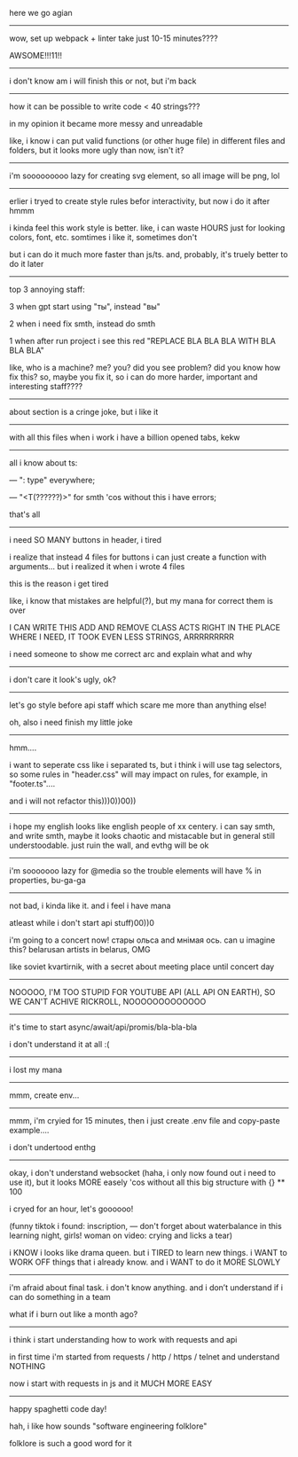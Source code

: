here we go agian

---

wow, set up webpack + linter take just 10-15 minutes????

AWSOME!!!11!!

---

i don't know am i will finish this or not, but i'm back

---

how it can be possible to write code < 40 strings???

in my opinion it became more messy and unreadable

like, i know i can put valid functions (or other huge file) in different files and folders, but it looks more ugly than now, isn't it?

---

i'm sooooooooo lazy for creating svg element, so all image will be png, lol

---

erlier i tryed to create style rules befor interactivity, but now i do it after
hmmm

i kinda feel this work style is better. like, i can waste HOURS just for looking colors, font, etc. somtimes i like it, sometimes don't

but i can do it much more faster than js/ts. and, probably, it's truely better to do it later

---

top 3 annoying staff:

3 when gpt start using "ты", instead "вы"

2 when i need fix smth, instead do smth

1 when after run project i see this red "REPLACE BLA BLA BLA WITH BLA BLA BLA"

like, who is a machine? me? you? did you see problem? did you know how fix this? so, maybe you fix it, so i can do more harder, important and interesting staff????

---

about section is a cringe joke, but i like it

---

with all this files when i work i have a billion opened tabs, kekw

---

all i know about ts:

— ": type" everywhere;

— "<T(??????)>" for smth 'cos without this i have errors;

that's all

---

i need SO MANY buttons in header, i tired

i realize that instead 4 files for buttons i can just create a function with arguments... but i realized it when i wrote 4 files

this is the reason i get tired

like, i know that mistakes are helpful(?), but my mana for correct them is over

I CAN WRITE THIS ADD AND REMOVE CLASS ACTS RIGHT IN THE PLACE WHERE I NEED, IT TOOK EVEN LESS STRINGS, ARRRRRRRRR

i need someone to show me correct arc and explain what and why

---

i don't care it look's ugly, ok?

---

let's go style before api staff which scare me more than anything else!

oh, also i need finish my little joke

---

hmm....

i want to seperate css like i separated ts, but i think i will use tag selectors, so some rules in "header.css" will may impact on rules, for example, in "footer.ts"....

and i will not refactor this)))0))00))

---

i hope my english looks like english people of xx centery. i can say smth, and write smth, maybe it looks chaotic and mistacable but in general still understoodable. just ruin the wall, and evthg will be ok

---

i'm sooooooo lazy for @media so the trouble elements will have % in properties, bu-ga-ga

---

not bad, i kinda like it. and i feel i have mana

atleast while i don't start api stuff)00))0

i'm going to a concert now! стары ольса and мнімая ось. can u imagine this? belarusan artists in belarus, OMG

like soviet kvartirnik, with a secret about meeting place until concert day

---

NOOOOO, I'M TOO STUPID FOR YOUTUBE API (ALL API ON EARTH), SO WE CAN'T ACHIVE RICKROLL, NOOOOOOOOOOOOO

---

it's time to start async/await/api/promis/bla-bla-bla

i don't understand it at all :(

---

i lost my mana

---

mmm, create env...

---

mmm, i'm cryied for 15 minutes, then i just create .env file and copy-paste example....

i don't undertood enthg

---

okay, i don't understand websocket (haha, i only now found out i need to use it), but it looks MORE easely 'cos without all this big structure with {} \*\* 100

i cryed for an hour, let's goooooo!

(funny tiktok i found: inscription, — don't forget about waterbalance in this learning night, girls! woman on video: crying and licks a tear)

i KNOW i looks like drama queen. but i TIRED to learn new things. i WANT to WORK OFF things that i already know. and i WANT to do it MORE SLOWLY

---

i'm afraid about final task. i don't know anything. and i don’t understand if i can do something in a team

what if i burn out like a month ago?

---

i think i start understanding how to work with requests and api

in first time i'm started from requests / http / https / telnet and understand NOTHING

now i start with requests in js and it MUCH MORE EASY

---

happy spaghetti code day!

hah, i like how sounds "software engineering folklore"

folklore is such a good word for it
